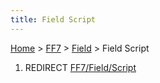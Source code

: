 ```yaml
---
title: Field Script
---
```


[Home](Main%20Page.md) > [FF7](FF7.md) > [Field](FF7/Field.md) > Field Script

1.  REDIRECT [FF7/Field/Script][]

  [FF7/Field/Script]: ../Script.md "wikilink"
